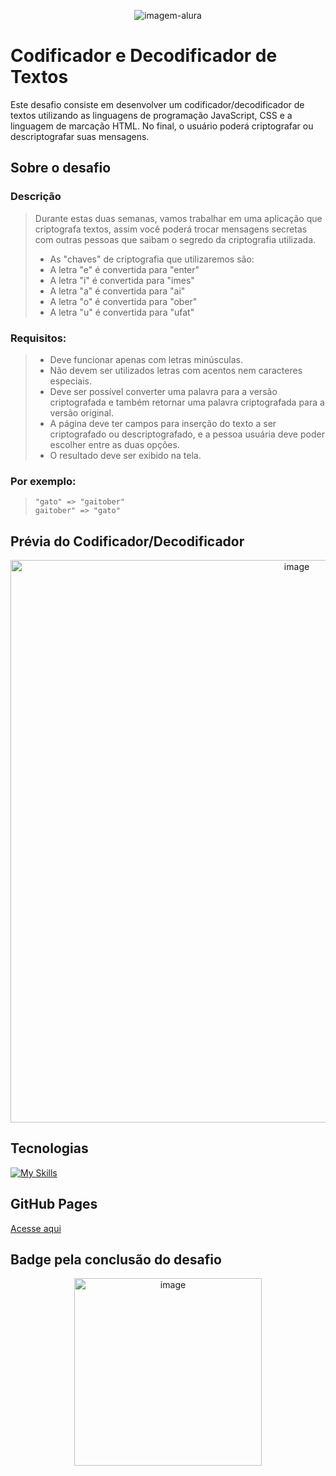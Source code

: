 <p align="center">
  <img src="https://github.com/jessyferrs/codificador-decodificador-alura/assets/121064773/84f4084e-b6ae-4fec-b25f-f68d68d2b6a0" alt="imagem-alura">
</p>

# Codificador e Decodificador de Textos

Este desafio consiste em desenvolver um codificador/decodificador de textos utilizando as linguagens de programação JavaScript, CSS e a linguagem de marcação HTML. No final, o usuário poderá criptografar ou descriptografar suas mensagens.

## Sobre o desafio

### Descrição

> Durante estas duas semanas, vamos trabalhar em uma aplicação que criptografa textos, assim você poderá trocar mensagens secretas com outras pessoas que saibam o segredo da criptografia utilizada.
>
> - As "chaves" de criptografia que utilizaremos são:
> - A letra "e" é convertida para "enter"
> - A letra "i" é convertida para "imes"
> - A letra "a" é convertida para "ai"
> - A letra "o" é convertida para "ober"
> - A letra "u" é convertida para "ufat"
>
### Requisitos:
> - Deve funcionar apenas com letras minúsculas.
> - Não devem ser utilizados letras com acentos nem caracteres especiais.
> - Deve ser possível converter uma palavra para a versão criptografada e também retornar uma palavra criptografada para a versão original.
> - A página deve ter campos para inserção do texto a ser criptografado ou descriptografado, e a pessoa usuária deve poder escolher entre as duas opções.
> - O resultado deve ser exibido na tela.

### Por exemplo:
> ```
> "gato" => "gaitober"
> gaitober" => "gato"
> ```

## Prévia do Codificador/Decodificador

<p align="center">
    <img src="https://github.com/jessyferrs/codificador-decodificador-alura/assets/121064773/fe6c2e87-dcb7-4814-ab68-9f647dcc2d61" alt="image" width="900">
</p>

## Tecnologias
[![My Skills](https://skillicons.dev/icons?i=js,html,css,vscode)](https://skillicons.dev)

## GitHub Pages
[Acesse aqui](https://jessyferrs.github.io/codificador-decodificador-alura/)

## Badge pela conclusão do desafio
<p align="center">
    <img src="https://github.com/jessyferrs/codificador-decodificador-alura/assets/121064773/b1a5b728-222e-4740-9fcd-557a77bec45a" alt="image" width="300">
</p>


